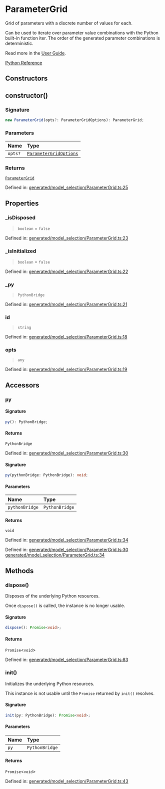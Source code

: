 # ParameterGrid

Grid of parameters with a discrete number of values for each.

Can be used to iterate over parameter value combinations with the Python built-in function iter. The order of the generated parameter combinations is deterministic.

Read more in the [User Guide](../grid_search.html#grid-search).

[Python Reference](https://scikit-learn.org/stable/modules/generated/sklearn.model_selection.ParameterGrid.html)

## Constructors

## constructor()

### Signature

```ts
new ParameterGrid(opts?: ParameterGridOptions): ParameterGrid;
```

### Parameters

| Name | Type |
| :------ | :------ |
| `opts?` | [`ParameterGridOptions`](../interfaces/ParameterGridOptions.md) |

### Returns

[`ParameterGrid`](ParameterGrid.md)

Defined in:  [generated/model\_selection/ParameterGrid.ts:25](https://github.com/transitive-bullshit/scikit-learn-ts/blob/b59c1ff/packages/sklearn/src/generated/model_selection/ParameterGrid.ts#L25)

## Properties

### \_isDisposed

> `boolean`  = `false`

Defined in:  [generated/model\_selection/ParameterGrid.ts:23](https://github.com/transitive-bullshit/scikit-learn-ts/blob/b59c1ff/packages/sklearn/src/generated/model_selection/ParameterGrid.ts#L23)

### \_isInitialized

> `boolean`  = `false`

Defined in:  [generated/model\_selection/ParameterGrid.ts:22](https://github.com/transitive-bullshit/scikit-learn-ts/blob/b59c1ff/packages/sklearn/src/generated/model_selection/ParameterGrid.ts#L22)

### \_py

> `PythonBridge`

Defined in:  [generated/model\_selection/ParameterGrid.ts:21](https://github.com/transitive-bullshit/scikit-learn-ts/blob/b59c1ff/packages/sklearn/src/generated/model_selection/ParameterGrid.ts#L21)

### id

> `string`

Defined in:  [generated/model\_selection/ParameterGrid.ts:18](https://github.com/transitive-bullshit/scikit-learn-ts/blob/b59c1ff/packages/sklearn/src/generated/model_selection/ParameterGrid.ts#L18)

### opts

> `any`

Defined in:  [generated/model\_selection/ParameterGrid.ts:19](https://github.com/transitive-bullshit/scikit-learn-ts/blob/b59c1ff/packages/sklearn/src/generated/model_selection/ParameterGrid.ts#L19)

## Accessors

### py

#### Signature

```ts
py(): PythonBridge;
```

#### Returns

`PythonBridge`

Defined in:  [generated/model\_selection/ParameterGrid.ts:30](https://github.com/transitive-bullshit/scikit-learn-ts/blob/b59c1ff/packages/sklearn/src/generated/model_selection/ParameterGrid.ts#L30)

#### Signature

```ts
py(pythonBridge: PythonBridge): void;
```

#### Parameters

| Name | Type |
| :------ | :------ |
| `pythonBridge` | `PythonBridge` |

#### Returns

`void`

Defined in:  [generated/model\_selection/ParameterGrid.ts:34](https://github.com/transitive-bullshit/scikit-learn-ts/blob/b59c1ff/packages/sklearn/src/generated/model_selection/ParameterGrid.ts#L34)

Defined in:  [generated/model\_selection/ParameterGrid.ts:30](https://github.com/transitive-bullshit/scikit-learn-ts/blob/b59c1ff/packages/sklearn/src/generated/model_selection/ParameterGrid.ts#L30) [generated/model\_selection/ParameterGrid.ts:34](https://github.com/transitive-bullshit/scikit-learn-ts/blob/b59c1ff/packages/sklearn/src/generated/model_selection/ParameterGrid.ts#L34)

## Methods

### dispose()

Disposes of the underlying Python resources.

Once `dispose()` is called, the instance is no longer usable.

#### Signature

```ts
dispose(): Promise<void>;
```

#### Returns

`Promise`\<`void`\>

Defined in:  [generated/model\_selection/ParameterGrid.ts:83](https://github.com/transitive-bullshit/scikit-learn-ts/blob/b59c1ff/packages/sklearn/src/generated/model_selection/ParameterGrid.ts#L83)

### init()

Initializes the underlying Python resources.

This instance is not usable until the `Promise` returned by `init()` resolves.

#### Signature

```ts
init(py: PythonBridge): Promise<void>;
```

#### Parameters

| Name | Type |
| :------ | :------ |
| `py` | `PythonBridge` |

#### Returns

`Promise`\<`void`\>

Defined in:  [generated/model\_selection/ParameterGrid.ts:43](https://github.com/transitive-bullshit/scikit-learn-ts/blob/b59c1ff/packages/sklearn/src/generated/model_selection/ParameterGrid.ts#L43)
